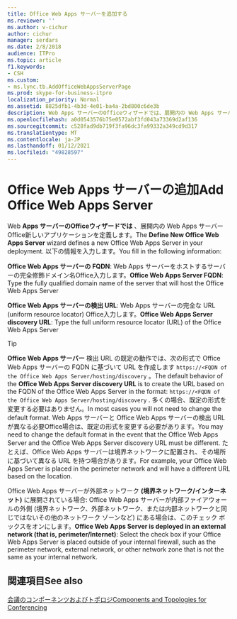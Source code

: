 ```yaml
---
title: Office Web Apps サーバーを追加する
ms.reviewer: ''
ms.author: v-cichur
author: cichur
manager: serdars
ms.date: 2/8/2018
audience: ITPro
ms.topic: article
f1.keywords:
- CSH
ms.custom:
- ms.lync.tb.AddOfficeWebAppsServerPage
ms.prod: skype-for-business-itpro
localization_priority: Normal
ms.assetid: 8825dfb1-4b3d-4e01-ba4a-2bd800c6de3b
description: Web Apps サーバーのOfficeウィザードでは、展開内の Web Apps サーバー Office新しいアプリケーションを定義します。 以下の情報を入力します。
ms.openlocfilehash: a0d0543576b75e0572abf3fd043a73369d2af136
ms.sourcegitcommit: c528fad9db719f3fa96dc3fa99332a349cd9d317
ms.translationtype: MT
ms.contentlocale: ja-JP
ms.lasthandoff: 01/12/2021
ms.locfileid: "49828597"
---
```

# <a name="add-office-web-apps-server"></a><span data-ttu-id="89c18-104">Office Web Apps サーバーの追加</span><span class="sxs-lookup"><span data-stu-id="89c18-104">Add Office Web Apps Server</span></span>

<span data-ttu-id="89c18-105">Web **Apps サーバーのOfficeウィザードでは** 、展開内の Web Apps サーバー Office新しいアプリケーションを定義します。</span><span class="sxs-lookup"><span data-stu-id="89c18-105">The **Define New Office Web Apps Server** wizard defines a new Office Web Apps Server in your deployment.</span></span> <span data-ttu-id="89c18-106">以下の情報を入力します。</span><span class="sxs-lookup"><span data-stu-id="89c18-106">You fill in the following information:</span></span>

 <span data-ttu-id="89c18-107">**Office Web Apps サーバーの FQDN**: Web Apps サーバーをホストするサーバーの完全修飾ドメイン名Office入力します。</span><span class="sxs-lookup"><span data-stu-id="89c18-107">**Office Web Apps Server FQDN**: Type the fully qualified domain name of the server that will host the Office Web Apps Server</span></span>

 <span data-ttu-id="89c18-108">**Office Web Apps サーバーの検出 URL**: Web Apps サーバーの完全な URL (uniform resource locator) Office入力します。</span><span class="sxs-lookup"><span data-stu-id="89c18-108">**Office Web Apps Server discovery URL**: Type the full uniform resource locator (URL) of the Office Web Apps Server</span></span>

> [!TIP]
> <span data-ttu-id="89c18-109">**Office Web Apps サーバー** 検出 URL の既定の動作では、次の形式で Office Web Apps サーバーの FQDN に基づいて URL を作成します `https://<FQDN of the Office Web Apps Server/hosting/discovery` 。</span><span class="sxs-lookup"><span data-stu-id="89c18-109">The default behavior of the **Office Web Apps Server discovery URL** is to create the URL based on the FQDN of the Office Web Apps Server in the format: `https://<FQDN of the Office Web Apps Server/hosting/discovery` .</span></span> <span data-ttu-id="89c18-110">多くの場合、既定の形式を変更する必要はありません。</span><span class="sxs-lookup"><span data-stu-id="89c18-110">In most cases you will not need to change the default format.</span></span> <span data-ttu-id="89c18-111">Web Apps サーバーと Office Web Apps サーバーの検出 URL が異なる必要Office場合は、既定の形式を変更する必要があります。</span><span class="sxs-lookup"><span data-stu-id="89c18-111">You may need to change the default format in the event that the Office Web Apps Server and the Office Web Apps Server discovery URL must be different.</span></span> <span data-ttu-id="89c18-112">たとえば、Office Web Apps サーバーは境界ネットワークに配置され、その場所に基づいて異なる URL を持つ場合があります。</span><span class="sxs-lookup"><span data-stu-id="89c18-112">For example, your Office Web Apps Server is placed in the perimeter network and will have a different URL based on the location.</span></span>

 <span data-ttu-id="89c18-113">Office Web Apps サーバーが外部ネットワーク **(境界ネットワーク/インターネット)** に展開されている場合: Office Web Apps サーバーが内部ファイアウォールの外側 (境界ネットワーク、外部ネットワーク、または内部ネットワークと同じではないその他のネットワーク ゾーンなど) にある場合は、このチェック ボックスをオンにします。</span><span class="sxs-lookup"><span data-stu-id="89c18-113">**Office Web Apps Server is deployed in an external network (that is, perimeter/Internet)**: Select the check box if your Office Web Apps Server is placed outside of your internal firewall, such as the perimeter network, external network, or other network zone that is not the same as your internal network.</span></span>

## <a name="see-also"></a><span data-ttu-id="89c18-114">関連項目</span><span class="sxs-lookup"><span data-stu-id="89c18-114">See also</span></span>

[<span data-ttu-id="89c18-115">会議のコンポーネンツおよびトポロジ</span><span class="sxs-lookup"><span data-stu-id="89c18-115">Components and Topologies for Conferencing</span></span>](https://technet.microsoft.com/library/eb83052a-3360-4ba1-a6a0-6ee419942809.aspx)
